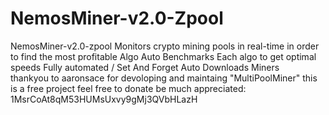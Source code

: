 # NemosMiner-v2.0-Zpool
NemosMiner-v2.0-zpool Monitors crypto mining pools in real-time in order to find the most profitable Algo
Auto Benchmarks Each algo to get optimal speeds
Fully automated / Set And Forget
Auto Downloads Miners   
thankyou to aaronsace for devoloping and maintaing "MultiPoolMiner"
this is a free project feel free to donate be much appreciated: 1MsrCoAt8qM53HUMsUxvy9gMj3QVbHLazH


